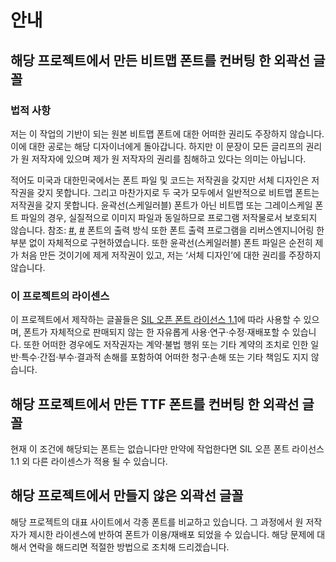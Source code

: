 # 안내

## 해당 프로젝트에서 만든 비트맵 폰트를 컨버팅 한 외곽선 글꼴
### 법적 사항
저는 이 작업의 기반이 되는 원본 비트맵 폰트에 대한 어떠한 권리도 주장하지 않습니다. 이에 대한 공로는 해당 디자이너에게 돌아갑니다. 하지만 이 문장이 모든 글리프의 권리가 원 저작자에 있으며 제가 원 저작자의 권리를 침해하고 있다는 의미는 아닙니다.

적어도 미국과 대한민국에서는 폰트 파일 및 코드는 저작권을 갖지만 서체 디자인은 저작권을 갖지 못합니다. 그리고 마찬가지로 두 국가 모두에서 일반적으로 비트맵 폰트는 저작권을 갖지 못합니다. 윤곽선(스케일러블) 폰트가 아닌 비트맵 또는 그레이스케일 폰트 파일의 경우, 실질적으로 이미지 파일과 동일하므로 프로그램 저작물로서 보호되지 않습니다. 참조: [#](https://int10h.org/oldschool-pc-fonts/readme/#legal_stuff), [#](http://kasanlaw.com/bbs/board.php?bo_table=sub04_2&wr_id=226) 폰트의 출력 방식 또한 폰트 출력 프로그램을 리버스엔지니어링 한 부분 없이 자체적으로 구현하였습니다. 또한 윤곽선(스케일러블) 폰트 파일은 순전히 제가 처음 만든 것이기에 제게 저작권이 있고, 저는 ‘서체 디자인’에 대한 권리를 주장하지 않습니다. 

### 이 프로젝트의 라이센스
이 프로젝트에서 제작하는 글꼴들은 [SIL 오픈 폰트 라이선스 1.1](https://scripts.sil.org/cms/scripts/page.php?site_id=nrsi&id=OFL)에 따라 사용할 수 있으며, 폰트가 자체적으로 판매되지 않는 한 자유롭게 사용·연구·수정·재배포할 수 있습니다. 또한 어떠한 경우에도 저작권자는 계약·불법 행위 또는 기타 계약의 조치로 인한 일반·특수·간접·부수·결과적 손해를 포함하여 어떠한 청구·손해 또는 기타 책임도 지지 않습니다.

## 해당 프로젝트에서 만든 TTF 폰트를 컨버팅 한 외곽선 글꼴
현재 이 조건에 해당되는 폰트는 없습니다만 만약에 작업한다면 SIL 오픈 폰트 라이선스 1.1 외 다른 라이센스가 적용 될 수 있습니다.

## 해당 프로젝트에서 만들지 않은 외곽선 글꼴
해당 프로젝트의 대표 사이트에서 각종 폰트를 비교하고 있습니다. 그 과정에서 원 저작자가 제시한 라이센스에 반하여 폰트가 이용/재배포 되었을 수 있습니다. 해당 문제에 대해서 연락을 해드리면 적절한 방법으로 조치해 드리겠습니다.